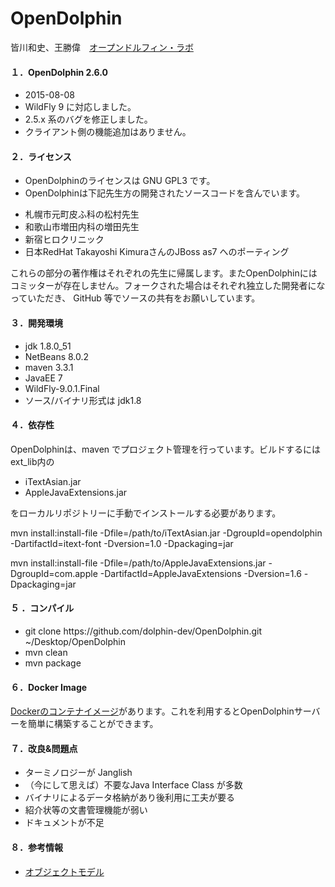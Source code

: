 # OpenDolphin
皆川和史、王勝偉　[オープンドルフィン・ラボ](http://www.opendolphin.com)  

#### １．OpenDolphin 2.6.0  
 * 2015-08-08
 * WildFly 9 に対応しました。
 * 2.5.x 系のバグを修正しました。
 * クライアント側の機能追加はありません。

#### ２．ライセンス  
 * OpenDolphinのライセンスは GNU GPL3 です。  
 * OpenDolphinは下記先生方の開発されたソースコードを含んでいます。  
  - 札幌市元町皮ふ科の松村先生
  - 和歌山市増田内科の増田先生
  - 新宿ヒロクリニック
  - 日本RedHat Takayoshi KimuraさんのJBoss as7 へのポーティング

これらの部分の著作権はそれぞれの先生に帰属します。またOpenDolphinには
コミッターが存在しません。フォークされた場合はそれぞれ独立した開発者になっていただき、
GitHub 等でソースの共有をお願いしています。  

#### ３．開発環境  
 * jdk 1.8.0_51  
 * NetBeans 8.0.2  
 * maven 3.3.1
 * JavaEE 7
 * WildFly-9.0.1.Final
 * ソース/バイナリ形式は jdk1.8

#### ４．依存性  
OpenDolphinは、maven でプロジェクト管理を行っています。ビルドするにはext_lib内の  
 * iTextAsian.jar  
 * AppleJavaExtensions.jar

をローカルリポジトリーに手動でインストールする必要があります。  

mvn install:install-file -Dfile=/path/to/iTextAsian.jar -DgroupId=opendolphin -DartifactId=itext-font -Dversion=1.0 -Dpackaging=jar  

mvn install:install-file -Dfile=/path/to/AppleJavaExtensions.jar -DgroupId=com.apple -DartifactId=AppleJavaExtensions -Dversion=1.6 -Dpackaging=jar

#### ５ ．コンパイル  
 * git clone https&#58;//github.com/dolphin-dev/OpenDolphin.git ~/Desktop/OpenDolphin  
 * mvn clean  
 * mvn package  

#### ６．Docker Image  
[Dockerのコンテナイメージ](https://github.com/dolphin-dev/docker-images)があります。これを利用するとOpenDolphinサーバーを簡単に構築することができます。

#### ７．改良&問題点
 * ターミノロジーが Janglish
 * （今にして思えば）不要なJava Interface Class が多数
 * バイナリによるデータ格納があり後利用に工夫が要る
 * 紹介状等の文書管理機能が弱い
 * ドキュメントが不足

#### ８．参考情報
 * [オブジェクトモデル](http://www.digital-globe.co.jp/architecture.html)
